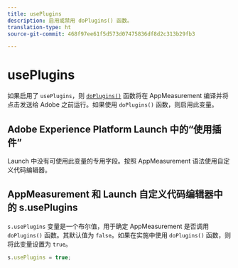 ```yaml
---
title: usePlugins
description: 启用或禁用 doPlugins() 函数。
translation-type: ht
source-git-commit: 468f97ee61f5d573d07475836df8d2c313b29fb3

---
```



# usePlugins

如果启用了 `usePlugins`，则 [`doPlugins()`](../functions/doplugins.md) 函数将在 AppMeasurement 编译并将点击发送给 Adobe 之前运行。如果使用 `doPlugins()` 函数，则启用此变量。

## Adobe Experience Platform Launch 中的“使用插件”

Launch 中没有可使用此变量的专用字段。按照 AppMeasurement 语法使用自定义代码编辑器。

## AppMeasurement 和 Launch 自定义代码编辑器中的 s.usePlugins

`s.usePlugins` 变量是一个布尔值，用于确定 AppMeasurement 是否调用 `doPlugins()` 函数。其默认值为 `false`。如果在实施中使用 `doPlugins()` 函数，则将此变量设置为 `true`。

```js
s.usePlugins = true;
```
